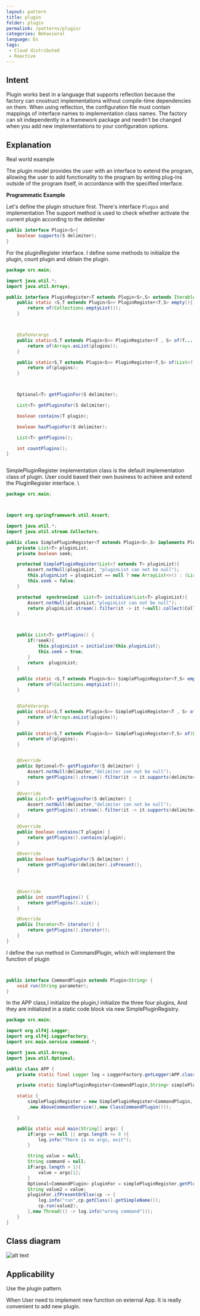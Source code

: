 ```yaml
---
layout: pattern
title: plugin
folder: plugin
permalink: /patterns/plugin/
categories: Behavioral
language: En
tags:
 - Cloud distributed
 - Reactive
---
```


## Intent

Plugin works best in a language that supports reflection because the factory can cnostruct implementations without 
compile-time dependencies on them. When using reflection, the configuration file must contain mappings of interface 
names to implementation class names. The factory can sit independently in a framework package and needn't be changed 
when you add new implementations to your configuration options. 

## Explanation

Real world example

The plugin model provides the user with an interface to extend the program, allowing the user to add functionality to the
program by writing plug-ins outside of the program itself, in accordance with the specified interface. 
          

**Programmatic Example**

Let's define the plugin structure first. There's interface `Plugin` and implementation 
The support method is used to check whether activate the current plugin according to the delimiter 


```java
public interface Plugin<S>{
    boolean supports(S delimiter);
}
```
For the pluginRegister interface. I define some methods to initialize the plugin, count plugin and obtain the plugin.

```java
package src.main;

import java.util.*;
import java.util.Arrays;

public interface PluginRegister<T extends Plugin<S>,S> extends Iterable<T>{
    public static <S,T extends Plugin<S>> PluginRegister<T,S> empty(){
        return of(Collections.emptyList());
    }



    @SafeVarargs
    public static<S,T extends Plugin<S>> PluginRegister<T , S> of(T... plugins){
        return of(Arrays.asList(plugins));
    }

    public static<S,T extends Plugin<S>> PluginRegister<T,S> of(List<? extends T> plugins){
        return of(plugins);
    }



    Optional<T> getPluginFor(S delimiter);

    List<T> getPluginsFor(S delimiter);

    boolean contains(T plugin);

    boolean hasPluginFor(S delimiter);

    List<T> getPlugins();

    int countPlugins();
}



```

SimplePluginRegister implementation class is the default implementation class of plugin. 
User could based their own business to achieve and extend the PluginRegister interface. \

```java
package src.main;



import org.springframework.util.Assert;

import java.util.*;
import java.util.stream.Collectors;

public class SimplePluginRegister<T extends Plugin<S>,S> implements PluginRegister<T,S>,Iterable<T> {
    private List<T> pluginList;
    private boolean seek;

    protected SimplePluginRegister(List<? extends T> pluginList){
        Assert.notNull(pluginList, "pluginList can not be null");
        this.pluginList = pluginList == null ? new ArrayList<>() : (List<T>) pluginList;
        this.seek = false;
    }

    protected  synchronized  List<T> initialize(List<T> pluginList){
        Assert.notNull(pluginList,"pluginList can not be null");
        return pluginList.stream().filter(it -> it !=null).collect(Collectors.toList());
    }



    public List<T> getPlugins() {
        if(!seek){
            this.pluginList = initialize(this.pluginList);
            this.seek = true;
        }
        return  pluginList;
    }

    public static <S,T extends Plugin<S>> SimplePluginRegister<T,S> empty(){
        return of(Collections.emptyList());
    }


    @SafeVarargs
    public static<S,T extends Plugin<S>> SimplePluginRegister<T , S> of(T... plugins){
        return of(Arrays.asList(plugins));
    }

    public static<S,T extends Plugin<S>> SimplePluginRegister<T,S> of(List<? extends T> plugins){
        return of(plugins);
    }


    @Override
    public Optional<T> getPluginFor(S delimiter) {
        Assert.notNull(delimiter,"delimiter con not be null");
        return getPlugins().stream().filter(it -> it.supports(delimiter)).findFirst();
    }

    @Override
    public List<T> getPluginsFor(S delimiter) {
        Assert.notNull(delimiter,"delimiter con not be null");
        return getPlugins().stream().filter(it -> it.supports(delimiter)).collect(Collectors.toList());
    }

    @Override
    public boolean contains(T plugin) {
        return getPlugins().contains(plugin);
    }

    @Override
    public boolean hasPluginFor(S delimiter) {
        return getPluginFor(delimiter).isPresent();
    }



    @Override
    public int countPlugins() {
        return getPlugins().size();
    }

    @Override
    public Iterator<T> iterator() {
        return getPlugins().iterator();
    }
}

```

I define the run method in CommandPlugin, which will implement the function of plugin 
```java


public interface CommandPlugin extends Plugin<String> {
    void run(String parameter);
}
```
In the APP class,I initialize the plugin,I initialize the three  four plugins, And they are initialized
in a static code block via new SimplePluginRegistry.

```java
package src.main;

import org.slf4j.Logger;
import org.slf4j.LoggerFactory;
import src.main.service.command.*;

import java.util.Arrays;
import java.util.Optional;

public class APP {
    private static final Logger log = LoggerFactory.getLogger(APP.class);

    private static SimplePluginRegister<CommandPlugin,String> simplePluginRegister;

    static {
        simplePluginRegister = new SimplePluginRegister<CommandPlugin, String>(Arrays.asList(new JpsCommandService(),new MavenCommandClass()
        ,new AboveCommandService(),new ClassCommandPlugin()));

    }

    public static void main(String[] args) {
        if(args == null || args.length <= 0 ){
            log.info("There is no args, exit");
        }

        String value = null;
        String command = null;
        if(args.length > 1){
            value = args[1];
        }
        Optional<CommandPlugin> pluginFor = simplePluginRegister.getPluginFor(command);
        String value2 = value;
        pluginFor.ifPresentOrElse(cp -> {
            log.info("run",cp.getClass().getSimpleName());
            cp.run(value2);
        },new Thread(() -> log.info("wrong command")));
    }
}

```

## Class diagram

![alt text](./etc/Plugin_UML.jpg "Plugin design")

## Applicability
Use the plugin pattern. 

When User need to implement new function on external App. It is really convenient to add new plugin. 


